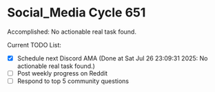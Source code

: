 # Social_Media Cycle 651

Accomplished: No actionable real task found.

Current TODO List:

- [x] Schedule next Discord AMA  (Done at Sat Jul 26 23:09:31 2025: No actionable real task found.)
- [ ] Post weekly progress on Reddit
- [ ] Respond to top 5 community questions